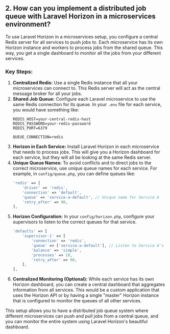 ## 2. How can you implement a distributed job queue with Laravel Horizon in a microservices environment?

To use Laravel Horizon in a microservices setup, you configure a central Redis server for all services to push jobs to. Each microservice has its own Horizon instance and workers to process jobs from the shared queue. This way, you get a single dashboard to monitor all the jobs from your different services.

### Key Steps:

1.  **Centralized Redis:** Use a single Redis instance that all your microservices can connect to. This Redis server will act as the central message broker for all your jobs.
2.  **Shared Job Queue:** Configure each Laravel microservice to use the same Redis connection for its queue. In your `.env` file for each service, you would have something like:
    ```
    REDIS_HOST=your-central-redis-host
    REDIS_PASSWORD=your-redis-password
    REDIS_PORT=6379

    QUEUE_CONNECTION=redis
    ```
3.  **Horizon in Each Service:** Install Laravel Horizon in each microservice that needs to process jobs. This will give you a Horizon dashboard for each service, but they will all be looking at the same Redis server.
4.  **Unique Queue Names:** To avoid conflicts and to direct jobs to the correct microservice, use unique queue names for each service. For example, in `config/queue.php`, you can define queues like:
    ```php
    'redis' => [
        'driver' => 'redis',
        'connection' => 'default',
        'queue' => 'service-a-default', // Unique name for Service A
        'retry_after' => 90,
    ],
    ```
5.  **Horizon Configuration:** In your `config/horizon.php`, configure your supervisors to listen to the correct queues for that service.
    ```php
    'defaults' => [
        'supervisor-1' => [
            'connection' => 'redis',
            'queue' => ['service-a-default'], // Listen to Service A's queue
            'balance' => 'simple',
            'processes' => 10,
            'retry_after' => 90,
        ],
    ],
    ```
6.  **Centralized Monitoring (Optional):** While each service has its own Horizon dashboard, you can create a central dashboard that aggregates information from all services. This would be a custom application that uses the Horizon API or by having a single "master" Horizon instance that is configured to monitor the queues of all other services.

This setup allows you to have a distributed job queue system where different microservices can push and pull jobs from a central queue, and you can monitor the entire system using Laravel Horizon's beautiful dashboard.
